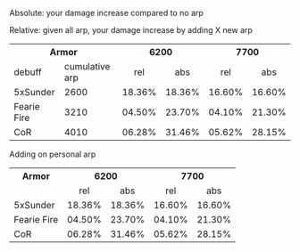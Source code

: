 Absolute: your damage increase compared to no arp

Relative: given all arp, your damage increase by adding X new arp

<table>
  <tr>
    <th colspan="2">Armor<br></th>
    <th colspan="2">6200</th>
    <th colspan="2">7700</th>
  </tr>
  <tr>
    <td>debuff</td>
	<td>cumulative arp</td>
    <td style="text-align:center">rel<br></td>
    <td style="text-align:center">abs<br></td>
    <td style="text-align:center">rel<br></td>
    <td style="text-align:center">abs</td>
  </tr>
  <tr>
    <td>5xSunder</td>
	<td>2600</td>
    <td style="text-align:right">18.36%</td>
    <td style="text-align:right">18.36%</td>
    <td style="text-align:right">16.60%</td>
    <td style="text-align:right">16.60%</td>
  </tr>
  <tr>
    <td>Fearie Fire<br></td>
	<td>3210</td>
    <td style="text-align:right">04.50%</td>
    <td style="text-align:right">23.70%</td>
    <td style="text-align:right">04.10%<br></td>
    <td style="text-align:right">21.30%<br></td>
  </tr>
  <tr>
    <td>CoR</td>
	<td>4010</td>
    <td style="text-align:right">06.28%</td>
    <td style="text-align:right">31.46%</td>
    <td style="text-align:right">05.62%</td>
    <td style="text-align:right">28.15%</td>
  </tr>
</table>

Adding on personal arp
<table>
  <tr>
    <th>Armor<br></th>
    <th colspan="2">6200</th>
    <th colspan="2">7700</th>
  </tr>
  <tr>
    <td></td>
    <td style="text-align:center">rel<br></td>
    <td style="text-align:center">abs<br></td>
    <td style="text-align:center">rel<br></td>
    <td style="text-align:center">abs</td>
  </tr>
  <tr>
    <td>5xSunder</td>
    <td style="text-align:right">18.36%</td>
    <td style="text-align:right">18.36%</td>
    <td style="text-align:right">16.60%</td>
    <td style="text-align:right">16.60%</td>
  </tr>
  <tr>
    <td>Fearie Fire<br></td>
    <td style="text-align:right">04.50%</td>
    <td style="text-align:right">23.70%</td>
    <td style="text-align:right">04.10%<br></td>
    <td style="text-align:right">21.30%<br></td>
  </tr>
  <tr>
    <td>CoR</td>
    <td style="text-align:right">06.28%</td>
    <td style="text-align:right">31.46%</td>
    <td style="text-align:right">05.62%</td>
    <td style="text-align:right">28.15%</td>
  </tr>
</table>


